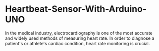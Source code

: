 # Heartbeat-Sensor-With-Arduino-UNO
In the medical industry, electrocardiography is one of the most accurate and widely used methods of measuring heart rate. In order to diagnose a patient's or athlete's cardiac condition, heart rate monitoring is crucial. 
